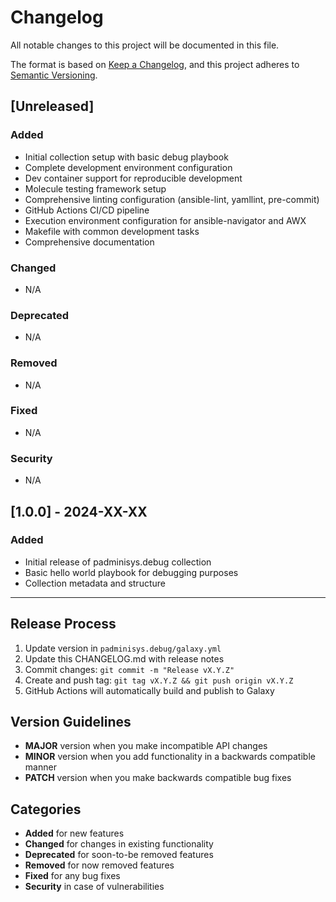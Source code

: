 # Changelog

All notable changes to this project will be documented in this file.

The format is based on [Keep a Changelog](https://keepachangelog.com/en/1.0.0/),
and this project adheres to [Semantic Versioning](https://semver.org/spec/v2.0.0.html).

## [Unreleased]

### Added
- Initial collection setup with basic debug playbook
- Complete development environment configuration
- Dev container support for reproducible development
- Molecule testing framework setup
- Comprehensive linting configuration (ansible-lint, yamllint, pre-commit)
- GitHub Actions CI/CD pipeline
- Execution environment configuration for ansible-navigator and AWX
- Makefile with common development tasks
- Comprehensive documentation

### Changed
- N/A

### Deprecated
- N/A

### Removed
- N/A

### Fixed
- N/A

### Security
- N/A

## [1.0.0] - 2024-XX-XX

### Added
- Initial release of padminisys.debug collection
- Basic hello world playbook for debugging purposes
- Collection metadata and structure

---

## Release Process

1. Update version in `padminisys.debug/galaxy.yml`
2. Update this CHANGELOG.md with release notes
3. Commit changes: `git commit -m "Release vX.Y.Z"`
4. Create and push tag: `git tag vX.Y.Z && git push origin vX.Y.Z`
5. GitHub Actions will automatically build and publish to Galaxy

## Version Guidelines

- **MAJOR** version when you make incompatible API changes
- **MINOR** version when you add functionality in a backwards compatible manner
- **PATCH** version when you make backwards compatible bug fixes

## Categories

- **Added** for new features
- **Changed** for changes in existing functionality
- **Deprecated** for soon-to-be removed features
- **Removed** for now removed features
- **Fixed** for any bug fixes
- **Security** in case of vulnerabilities
